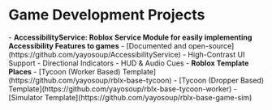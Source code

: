 <h1>Game Development Projects</h1>
  - <b>AccessibilityService: Roblox Service Module for easily implementing Accessibility Features to games</b>
    - [Documented and open-source](https://github.com/yayosoup/AccessibilityService)
    - High-Contrast UI Support
    - Directional Indicators
    - HUD & Audio Cues
  - <b>Roblox Template Places</b>
    - [Tycoon (Worker Based) Template](https://github.com/yayosoup/rblx-base-tycoon) 
    - [Tycoon (Dropper Based) Template](https://github.com/yayosoup/rblx-base-tycoon-worker)
    - [Simulator Template](https://github.com/yayosoup/rblx-base-game-sim)
